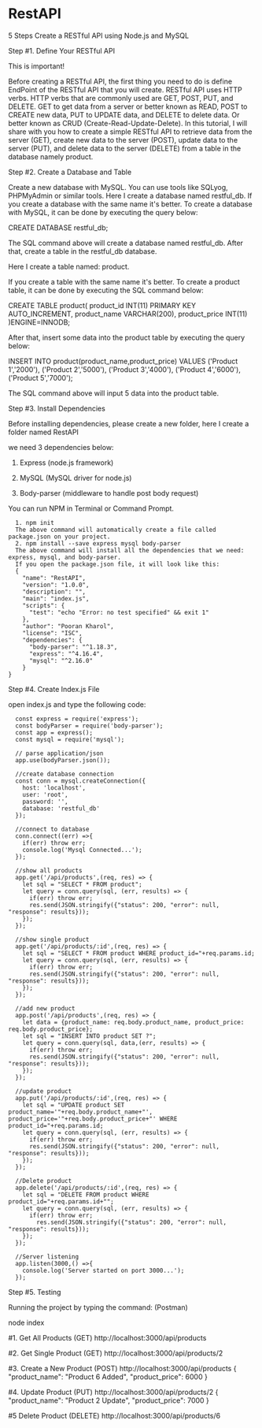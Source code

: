 # RestAPI
5 Steps Create a RESTful API using Node.js and MySQL

Step #1. Define Your RESTful API

This is important!

Before creating a RESTful API, the first thing you need to do is define EndPoint of the RESTful API that you will create.
RESTful API uses HTTP verbs.
HTTP verbs that are commonly used are GET, POST, PUT, and DELETE.
GET to get data from a server or better known as READ, POST to CREATE new data, PUT to UPDATE data, and DELETE to delete data.
Or better known as CRUD (Create-Read-Update-Delete).
In this tutorial, I will share with you how to create a simple RESTful API to retrieve data from the server (GET), create new data to the server (POST), update data to the server (PUT), and delete data to the server (DELETE) from a table in the database namely product.

Step #2. Create a Database and Table 

Create a new database with MySQL. You can use tools like SQLyog, PHPMyAdmin or similar tools.
Here I create a database named restful_db.
If you create a database with the same name it's better.
To create a database with MySQL, it can be done by executing the query below:

CREATE DATABASE restful_db;

The SQL command above will create a database named restful_db.
After that, create a table in the restful_db database.

Here I create a table named: product.

If you create a table with the same name it's better. 
To create a product table, it can be done by executing the SQL command below:
	
CREATE TABLE product(
product_id INT(11) PRIMARY KEY AUTO_INCREMENT,
product_name VARCHAR(200),
product_price INT(11) 
)ENGINE=INNODB;

After that, insert some data into the product table by executing the query below:
	
INSERT INTO product(product_name,product_price) VALUES
('Product 1','2000'),
('Product 2','5000'),
('Product 3','4000'),
('Product 4','6000'),
('Product 5','7000');

The SQL command above will input 5 data into the product table.



Step #3. Install Dependencies

Before installing dependencies, please create a new folder, here I create a folder named RestAPI

we need 3 dependencies below:

1. Express (node.js framework)

2. MySQL (MySQL driver for node.js)

3. Body-parser (middleware to handle post body request)

You can run NPM in Terminal or Command Prompt.

      1. npm init
      The above command will automatically create a file called package.json on your project.
      2. npm install --save express mysql body-parser
      The above command will install all the dependencies that we need: express, mysql, and body-parser.
      If you open the package.json file, it will look like this:
      {
        "name": "RestAPI",
        "version": "1.0.0",
        "description": "",
        "main": "index.js",
        "scripts": {
          "test": "echo "Error: no test specified" && exit 1"
        },
        "author": "Pooran Kharol",
        "license": "ISC",
        "dependencies": {
          "body-parser": "^1.18.3",
          "express": "^4.16.4",
          "mysql": "^2.16.0"
        }
    }
    
Step #4. Create Index.js File

open index.js and type the following code:

      const express = require('express');
      const bodyParser = require('body-parser');
      const app = express();
      const mysql = require('mysql');

      // parse application/json
      app.use(bodyParser.json());

      //create database connection
      const conn = mysql.createConnection({
        host: 'localhost',
        user: 'root',
        password: '',
        database: 'restful_db'
      });

      //connect to database
      conn.connect((err) =>{
        if(err) throw err;
        console.log('Mysql Connected...');
      });

      //show all products
      app.get('/api/products',(req, res) => {
        let sql = "SELECT * FROM product";
        let query = conn.query(sql, (err, results) => {
          if(err) throw err;
          res.send(JSON.stringify({"status": 200, "error": null, "response": results}));
        });
      });

      //show single product
      app.get('/api/products/:id',(req, res) => {
        let sql = "SELECT * FROM product WHERE product_id="+req.params.id;
        let query = conn.query(sql, (err, results) => {
          if(err) throw err;
          res.send(JSON.stringify({"status": 200, "error": null, "response": results}));
        });
      });

      //add new product
      app.post('/api/products',(req, res) => {
        let data = {product_name: req.body.product_name, product_price: req.body.product_price};
        let sql = "INSERT INTO product SET ?";
        let query = conn.query(sql, data,(err, results) => {
          if(err) throw err;
          res.send(JSON.stringify({"status": 200, "error": null, "response": results}));
        });
      });

      //update product
      app.put('/api/products/:id',(req, res) => {
        let sql = "UPDATE product SET product_name='"+req.body.product_name+"', product_price='"+req.body.product_price+"' WHERE product_id="+req.params.id;
        let query = conn.query(sql, (err, results) => {
          if(err) throw err;
          res.send(JSON.stringify({"status": 200, "error": null, "response": results}));
        });
      });

      //Delete product
      app.delete('/api/products/:id',(req, res) => {
        let sql = "DELETE FROM product WHERE product_id="+req.params.id+"";
        let query = conn.query(sql, (err, results) => {
          if(err) throw err;
            res.send(JSON.stringify({"status": 200, "error": null, "response": results}));
        });
      });

      //Server listening
      app.listen(3000,() =>{
        console.log('Server started on port 3000...');
      });


Step #5.  Testing

Running the project by typing the command: (Postman)

node index


#1. Get All Products (GET)
http://localhost:3000/api/products

#2. Get Single Product (GET)
http://localhost:3000/api/products/2

#3. Create a New Product (POST)
http://localhost:3000/api/products
{
    "product_name": "Product 6 Added",
    "product_price": 6000
}


#4. Update Product (PUT)
http://localhost:3000/api/products/2
{
    "product_name": "Product 2 Update",
    "product_price": 7000
}

#5 Delete Product (DELETE)
http://localhost:3000/api/products/6






      




